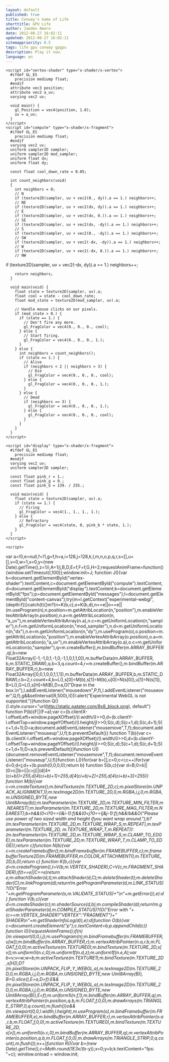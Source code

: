 ```yaml
---
layout: default
published: true
title: Conway's Game of Life
shorttitle: GPU Life
author: Jaeden Amero
date: 2012-08-27 16:02:11
updated: 2012-08-27 16:02:11
sitemappriority: 0.5
tags: life gpu conway gpgpu
description: Play it now.
language: en
---
```

<div id="content">
      <canvas id="content-canvas" width="512" height="512"/>
    </div>
    <div id="status">
      <div id="messages"></div>
      <span id="fps"></span>
    </div>

    <script id="vertex-shader" type="x-shader/x-vertex">
      #ifdef GL_ES
        precision mediump float;
      #endif
      attribute vec3 position;
      attribute vec2 a_uv;
      varying vec2 uv;

      void main() {
        gl_Position = vec4(position, 1.0);
        uv = a_uv;
      }
    </script>
    <script id="compute" type="x-shader/x-fragment">
      #ifdef GL_ES
        precision mediump float;
      #endif
      varying vec2 uv;
      uniform sampler2D sampler;
      uniform sampler2D mod_sampler;
      uniform float dx;
      uniform float dy;

      const float cool_down_rate = 0.05;

      int count_neighbors(void)
      {
        int neighbors = 0;
        // N
        if (texture2D(sampler, uv + vec2(0., dy)).a == 1.) neighbors++;
        // NE
        if (texture2D(sampler, uv + vec2(dx, dy)).a == 1.) neighbors++;
        // E
        if (texture2D(sampler, uv + vec2(dx, 0.)).a == 1.) neighbors++;
        // SE
        if (texture2D(sampler, uv + vec2(dx, -dy)).a == 1.) neighbors++;
        // S
        if (texture2D(sampler, uv + vec2(0., -dy)).a == 1.) neighbors++;
        // SW
        if (texture2D(sampler, uv + vec2(-dx, -dy)).a == 1.) neighbors++;
        // W
        if (texture2D(sampler, uv + vec2(-dx, 0.)).a == 1.) neighbors++;
        // NW
if (texture2D(sampler, uv + vec2(-dx, dy)).a == 1.) neighbors++;

        return neighbors;
      }

      void main(void) {
        float state = texture2D(sampler, uv).a;
        float cool = state - cool_down_rate;
        float mod_state = texture2D(mod_sampler, uv).a;

        // Handle mouse clicks on our pixels.
        if (mod_state > 0.) {
          if (state == 1.) {
            // Don't fire any more.
            gl_FragColor = vec4(0., 0., 0., cool);
          } else {
            // Start firing.
            gl_FragColor = vec4(0., 0., 0., 1.);
          }
        } else {
          int neighbors = count_neighbors();
          if (state == 1.) {
            // Alive
            if (neighbors < 2 || neighbors > 3) {
              // Die
              gl_FragColor = vec4(0., 0., 0., cool);
            } else {
              gl_FragColor = vec4(0., 0., 0., 1.);
            }
          } else {
            // Dead
            if (neighbors == 3) {
              gl_FragColor = vec4(0., 0., 0., 1.);
            } else {
              gl_FragColor = vec4(0., 0., 0., cool);
            }
          }
        }
      }
    </script>

    <script id="display" type="x-shader/x-fragment">
      #ifdef GL_ES
        precision mediump float;
      #endif
      varying vec2 uv;
      uniform sampler2D sampler;

      const float pink_r = 1.;
      const float pink_g = 0.;
      const float pink_b = 139. / 255.;

      void main(void) {
        float state = texture2D(sampler, uv).a;
        if (state == 1.) {
          // Firing
          gl_FragColor = vec4(1., 1., 1., 1.);
        } else {
          // Refractory
          gl_FragColor = vec4(state, 0, pink_b * state, 1.);
        }
      }
    </script>

    <script>
var a=!0,e=null,f=!1,g=f,h=a,i=128,j=128,k,l,m,n,o,p,q,r,s=[],u=[],v=0,w=1,x=0,y=(new Date).getTime(),z=1/i,A=1/j,B,D,E=f,F=f,G,H=2;requestAnimFrame=function(){window.setTimeout(I,100)};window.init=J;
function J(){var b=document.getElementById("vertex-shader").textContent,c=document.getElementById("compute").textContent,d=document.getElementById("display").textContent;k=document.getElementById("fps");p=document.getElementById("messages");l=document.getElementById("content-canvas");try{m=l.getContext("experimental-webgl",{depth:f})}catch(t){}m?(n=K(b,c),o=K(b,d),n==e||o==e||(m.useProgram(n),n.position=m.getAttribLocation(n,"position"),m.enableVertexAttribArray(n.position),n.a=m.getAttribLocation(n,
"a_uv"),m.enableVertexAttribArray(n.a),n.c=m.getUniformLocation(n,"sampler"),n.f=m.getUniformLocation(n,"mod_sampler"),n.d=m.getUniformLocation(n,"dx"),n.e=m.getUniformLocation(n,"dy"),m.useProgram(o),o.position=m.getAttribLocation(o,"position"),m.enableVertexAttribArray(o.position),o.a=m.getAttribLocation(o,"a_uv"),m.enableVertexAttribArray(o.a),o.c=m.getUniformLocation(o,"sampler"),q=m.createBuffer(),m.bindBuffer(m.ARRAY_BUFFER,q),b=new Float32Array([-1,-1,0,1,-1,0,-1,1,0,1,1,0]),m.bufferData(m.ARRAY_BUFFER,
b,m.STATIC_DRAW),q.b=3,q.count=4,r=m.createBuffer(),m.bindBuffer(m.ARRAY_BUFFER,r),b=new Float32Array([0,0,1,0,0,1,1,1]),m.bufferData(m.ARRAY_BUFFER,b,m.STATIC_DRAW),r.b=2,r.count=4,b=L(),s[0]=M(b),s[1]=M(b),u[0]=N(s[0]),u[1]=N(s[1]),B=L(),G=L(),s[H]=M(B),D=a,O("Draw in the box.\n"),l.addEventListener("mousedown",P,f),l.addEventListener("mouseover",Q,f),g&&setInterval(R,500),I())):alert("Experimental WebGL is not supported.")}function Q(){l.style.cursor="url(http://static.patater.com/8x8_block.png), default"}
function P(b){F||(F=a);var c=(b.clientX-l.offsetLeft+window.pageXOffset)/(l.width/i)>>0,d=(b.clientY-l.offsetTop+window.pageYOffset)/(l.height/j)>>0;S(c,d);S(c+1,d);S(c,d+1);S(c+1,d+1);D=a;document.addEventListener("mousemove",T,f);document.addEventListener("mouseup",U,f);b.preventDefault()}
function T(b){var c=(b.clientX-l.offsetLeft+window.pageXOffset)/(l.width/i)>>0,d=(b.clientY-l.offsetTop+window.pageYOffset)/(l.height/j)>>0;S(c,d);S(c+1,d);S(c,d+1);S(c+1,d+1);D=a;b.preventDefault()}function U(){document.removeEventListener("mousemove",T,f);document.removeEventListener("mouseup",U,f)}function L(){for(var b=[],c=0;c<i;c++)for(var d=0;d<j;d++)b.push(0,0,0,0);return b}
function S(b,c){var d=B;0>b||(0>c||b>i||c>j)||(d[4*(c*i+b)]=255,d[4*(c*i+b)+1]=255,d[4*(c*i+b)+2]=255,d[4*(c*i+b)+3]=255)}
function M(b){var c=m.createTexture();m.bindTexture(m.TEXTURE_2D,c);m.pixelStorei(m.UNPACK_ALIGNMENT,1);m.texImage2D(m.TEXTURE_2D,0,m.RGBA,i,j,0,m.RGBA,m.UNSIGNED_BYTE,new Uint8Array(b));m.texParameteri(m.TEXTURE_2D,m.TEXTURE_MIN_FILTER,m.NEAREST);m.texParameteri(m.TEXTURE_2D,m.TEXTURE_MAG_FILTER,m.NEAREST);b=h&&(0<i?0==(i&i-1):f)&&(0<j?0==(j&j-1):f);h&&!b&&O("Please use power of two sized width and height ifyou want wrap around.");b?(m.texParameteri(m.TEXTURE_2D,m.TEXTURE_WRAP_S,m.REPEAT),m.texParameteri(m.TEXTURE_2D,
m.TEXTURE_WRAP_T,m.REPEAT)):(m.texParameteri(m.TEXTURE_2D,m.TEXTURE_WRAP_S,m.CLAMP_TO_EDGE),m.texParameteri(m.TEXTURE_2D,m.TEXTURE_WRAP_T,m.CLAMP_TO_EDGE));return c}function N(b){var c=m.createFramebuffer();m.bindFramebuffer(m.FRAMEBUFFER,c);m.framebufferTexture2D(m.FRAMEBUFFER,m.COLOR_ATTACHMENT0,m.TEXTURE_2D,b,0);return c}
function K(b,c){var d=m.createProgram(),t=V(b,m.VERTEX_SHADER),C=V(c,m.FRAGMENT_SHADER);if(t==e||C==e)return e;m.attachShader(d,t);m.attachShader(d,C);m.deleteShader(t);m.deleteShader(C);m.linkProgram(d);return!m.getProgramParameter(d,m.LINK_STATUS)?(O("Error "+m.getProgramParameter(o,m.VALIDATE_STATUS)+"\n"+m.getError()),e):d}
function V(b,c){var d=m.createShader(c);m.shaderSource(d,b);m.compileShader(d);return!m.getShaderParameter(d,m.COMPILE_STATUS)?(O("Error with "+(c==m.VERTEX_SHADER?"VERTEX":"FRAGMENT")+" SHADER\n"+m.getShaderInfoLog(d)),e):d}function O(b){var c=document.createElement("p");c.textContent=b;p.appendChild(c)}
function I(){requestAnimFrame();if(n){m.viewport(0,0,i,j);m.useProgram(n);m.bindFramebuffer(m.FRAMEBUFFER,u[w]);m.bindBuffer(m.ARRAY_BUFFER,r);m.vertexAttribPointer(n.a,r.b,m.FLOAT,f,0,0);m.activeTexture(m.TEXTURE0);m.bindTexture(m.TEXTURE_2D,s[v]);m.uniform1i(n.c,0);m.uniform1f(n.d,z);m.uniform1f(n.e,A);var b=v;v=w;w=b;m.activeTexture(m.TEXTURE1);m.bindTexture(m.TEXTURE_2D,s[H]);D?(m.pixelStorei(m.UNPACK_FLIP_Y_WEBGL,a),m.texImage2D(m.TEXTURE_2D,0,m.RGBA,i,j,0,m.RGBA,m.UNSIGNED_BYTE,new Uint8Array(B)),
B=G.slice(),E=a,D=f):E&&(m.pixelStorei(m.UNPACK_FLIP_Y_WEBGL,a),m.texImage2D(m.TEXTURE_2D,0,m.RGBA,i,j,0,m.RGBA,m.UNSIGNED_BYTE,new Uint8Array(B)),E=f);m.uniform1i(n.f,1);m.bindBuffer(m.ARRAY_BUFFER,q);m.vertexAttribPointer(n.position,q.b,m.FLOAT,f,0,0);m.drawArrays(m.TRIANGLE_STRIP,0,q.count);m.flush()}o&&(m.viewport(0,0,l.width,l.height),m.useProgram(o),m.bindFramebuffer(m.FRAMEBUFFER,e),m.bindBuffer(m.ARRAY_BUFFER,r),m.vertexAttribPointer(o.a,r.b,m.FLOAT,f,0,0),m.activeTexture(m.TEXTURE0),m.bindTexture(m.TEXTURE_2D,
s[v]),m.uniform1i(o.c,0),m.bindBuffer(m.ARRAY_BUFFER,q),m.vertexAttribPointer(o.position,q.b,m.FLOAT,f,0,0),m.drawArrays(m.TRIANGLE_STRIP,0,q.count),m.flush());x++}function R(){var b=(new Date).getTime(),c=Math.round(1E3*x/(b-y));x=0;y=b;k.textContent="fps: "+c};
window.onload = window.init;
    </script>

